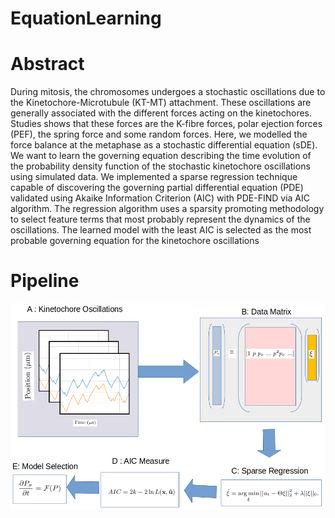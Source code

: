 # EquationLearning

# Abstract
During mitosis, the chromosomes undergoes a stochastic oscillations due to the Kinetochore-Microtubule (KT-MT) attachment. These oscillations are generally associated with the different forces acting on the kinetochores. Studies shows that these forces are the K-fibre forces, polar ejection forces (PEF), the spring force and some random forces. Here, we modelled the force balance at the metaphase as a stochastic differential equation (sDE). We want to learn the governing equation describing the time evolution of the probability density function of the stochastic kinetochore oscillations using simulated data. We implemented a sparse regression technique capable of discovering the governing partial differential equation (PDE) validated using Akaike Information Criterion (AIC) with PDE-FIND via AIC algorithm. The regression algorithm uses a sparsity promoting methodology to select feature terms that most probably represent the dynamics of the oscillations. The learned model with the least AIC is selected as the most probable governing equation for the kinetochore oscillations

# Pipeline
![Home](https://github.com/NwaObed/EquationLearning/blob/main/Plots/eql_pipeline.png)
